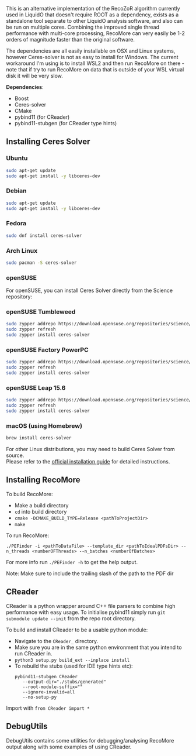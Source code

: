 This is an alternative implementation of the RecoZoR algorithm currently used in LiquidO that doesn't require ROOT as a dependency, exists as a standalone tool separate to other LiquidO analysis software, and also can be run on multiple cores. Combining the improved single thread performance with multi-core processing, RecoMore can very easily be 1-2 orders of magnitude faster than the original software.

The dependencies are all easily installable on OSX and Linux systems, however Ceres-solver is not as easy to install for Windows. The current workaround I'm using is to install WSL2 and then run RecoMore on there - note that if try to run RecoMore on data that is outside of your WSL virtual disk it will be very slow.

**Dependencies**:

- Boost
- Ceres-solver
- CMake
- pybind11 (for CReader)
- pybind11-stubgen (for CReader type hints)

## Installing Ceres Solver

### Ubuntu

```bash
sudo apt-get update
sudo apt-get install -y libceres-dev
```

### Debian

```bash
sudo apt-get update
sudo apt-get install -y libceres-dev
```

### Fedora

```bash
sudo dnf install ceres-solver
```

### Arch Linux

```bash
sudo pacman -S ceres-solver
```

### openSUSE

For openSUSE, you can install Ceres Solver directly from the Science repository:

### openSUSE Tumbleweed

```bash
sudo zypper addrepo https://download.opensuse.org/repositories/science/openSUSE_Tumbleweed/science.repo
sudo zypper refresh
sudo zypper install ceres-solver
```

### openSUSE Factory PowerPC

```bash
sudo zypper addrepo https://download.opensuse.org/repositories/science/openSUSE_Factory_PowerPC/science.repo
sudo zypper refresh
sudo zypper install ceres-solver
```

### openSUSE Leap 15.6

```bash
sudo zypper addrepo https://download.opensuse.org/repositories/science/15.6/science.repo
sudo zypper refresh
sudo zypper install ceres-solver
```

### macOS (using Homebrew)

```bash
brew install ceres-solver
```

For other Linux distributions, you may need to build Ceres Solver from source.  
Please refer to the [official installation guide](http://ceres-solver.org/installation.html) for detailed instructions.


## Installing RecoMore

To build RecoMore:
- Make a build directory
- `cd` into build directory
- `cmake -DCMAKE_BUILD_TYPE=Release <pathToProjectDir>`
- `make`

To run RecoMore:

```./PEFinder -i <pathToDataFile> --template_dir <pathToIdealPDFsDir> --n_threads <numberOFThreads> --n_batches <numberOfBatches>```

For more info run `./PEFinder -h` to get the help output.

Note: Make sure to include the trailing slash of the path to the PDF dir

## CReader

CReader is a python wrapper around C++ file parsers to combine high performance with easy usage. To initialise
pybind11 simply run `git submodule update --init` from the repo root directory.

To build and install CReader to be a usable python module:
- Navigate to the `CReader_` directory.
- Make sure you are in the same python environment that you intend to run CReader in.
- `python3 setup.py build_ext --inplace install`
- To rebuild the stubs (used for IDE type hints etc):
  ```
  pybind11-stubgen CReader
     --output-dir="./stubs/generated"
     --root-module-suffix=""
     --ignore-invalid=all
     --no-setup-py
  ```

Import with `from CReader import *`


## DebugUtils

DebugUtils contains some utilities for debugging/analysing RecoMore output along with some examples of using
CReader. 
